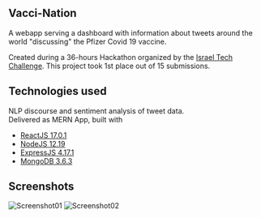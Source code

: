 ## Vacci-Nation 
A webapp serving a dashboard with information about tweets around the world "discussing" the Pfizer Covid 19 vaccine.

Created during a 36-hours Hackathon organized by the [Israel Tech Challenge](https://www.itc.tech/). This project took 1st place out of 15 submissions.

## Technologies used
NLP discourse and sentiment analysis of tweet data.  
Delivered as MERN App, built with
* [ReactJS 17.0.1](https://reactjs.org/)
* [NodeJS 12.19](https://nodejs.org/en/)
* [ExpressJS 4.17.1](https://expressjs.com/)
* [MongoDB 3.6.3](https://www.mongodb.com/)

## Screenshots
![Screenshot01](/screenshots/VacciNation01.png?raw=true)
![Screenshot02](/screenshots/VacciNation02.png?raw=true)


